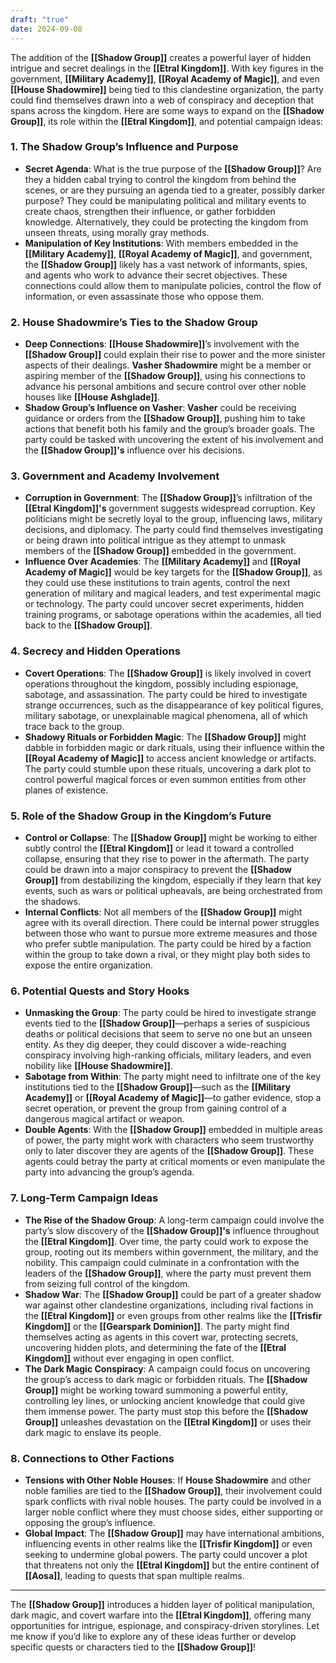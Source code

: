 ```yaml
---
draft: "true"
date: 2024-09-08
---
```

The addition of the **[[Shadow Group]]** creates a powerful layer of hidden intrigue and secret dealings in the **[[Etral Kingdom]]**. With key figures in the government, **[[Military Academy]]**, **[[Royal Academy of Magic]]**, and even **[[House Shadowmire]]** being tied to this clandestine organization, the party could find themselves drawn into a web of conspiracy and deception that spans across the kingdom. Here are some ways to expand on the **[[Shadow Group]]**, its role within the **[[Etral Kingdom]]**, and potential campaign ideas:

### 1. **The Shadow Group’s Influence and Purpose**
   - **Secret Agenda**: What is the true purpose of the **[[Shadow Group]]**? Are they a hidden cabal trying to control the kingdom from behind the scenes, or are they pursuing an agenda tied to a greater, possibly darker purpose? They could be manipulating political and military events to create chaos, strengthen their influence, or gather forbidden knowledge. Alternatively, they could be protecting the kingdom from unseen threats, using morally gray methods.
   - **Manipulation of Key Institutions**: With members embedded in the **[[Military Academy]]**, **[[Royal Academy of Magic]]**, and government, the **[[Shadow Group]]** likely has a vast network of informants, spies, and agents who work to advance their secret objectives. These connections could allow them to manipulate policies, control the flow of information, or even assassinate those who oppose them.

### 2. **House Shadowmire’s Ties to the Shadow Group**
   - **Deep Connections**: **[[House Shadowmire]]**’s involvement with the **[[Shadow Group]]** could explain their rise to power and the more sinister aspects of their dealings. **Vasher Shadowmire** might be a member or aspiring member of the **[[Shadow Group]]**, using his connections to advance his personal ambitions and secure control over other noble houses like **[[House Ashglade]]**.
   - **Shadow Group’s Influence on Vasher**: **Vasher** could be receiving guidance or orders from the **[[Shadow Group]]**, pushing him to take actions that benefit both his family and the group’s broader goals. The party could be tasked with uncovering the extent of his involvement and the **[[Shadow Group]]'s** influence over his decisions.

### 3. **Government and Academy Involvement**
   - **Corruption in Government**: The **[[Shadow Group]]**’s infiltration of the **[[Etral Kingdom]]'s** government suggests widespread corruption. Key politicians might be secretly loyal to the group, influencing laws, military decisions, and diplomacy. The party could find themselves investigating or being drawn into political intrigue as they attempt to unmask members of the **[[Shadow Group]]** embedded in the government.
   - **Influence Over Academies**: The **[[Military Academy]]** and **[[Royal Academy of Magic]]** would be key targets for the **[[Shadow Group]]**, as they could use these institutions to train agents, control the next generation of military and magical leaders, and test experimental magic or technology. The party could uncover secret experiments, hidden training programs, or sabotage operations within the academies, all tied back to the **[[Shadow Group]]**.

### 4. **Secrecy and Hidden Operations**
   - **Covert Operations**: The **[[Shadow Group]]** is likely involved in covert operations throughout the kingdom, possibly including espionage, sabotage, and assassination. The party could be hired to investigate strange occurrences, such as the disappearance of key political figures, military sabotage, or unexplainable magical phenomena, all of which trace back to the group.
   - **Shadowy Rituals or Forbidden Magic**: The **[[Shadow Group]]** might dabble in forbidden magic or dark rituals, using their influence within the **[[Royal Academy of Magic]]** to access ancient knowledge or artifacts. The party could stumble upon these rituals, uncovering a dark plot to control powerful magical forces or even summon entities from other planes of existence.

### 5. **Role of the Shadow Group in the Kingdom’s Future**
   - **Control or Collapse**: The **[[Shadow Group]]** might be working to either subtly control the **[[Etral Kingdom]]** or lead it toward a controlled collapse, ensuring that they rise to power in the aftermath. The party could be drawn into a major conspiracy to prevent the **[[Shadow Group]]** from destabilizing the kingdom, especially if they learn that key events, such as wars or political upheavals, are being orchestrated from the shadows.
   - **Internal Conflicts**: Not all members of the **[[Shadow Group]]** might agree with its overall direction. There could be internal power struggles between those who want to pursue more extreme measures and those who prefer subtle manipulation. The party could be hired by a faction within the group to take down a rival, or they might play both sides to expose the entire organization.

### 6. **Potential Quests and Story Hooks**
   - **Unmasking the Group**: The party could be hired to investigate strange events tied to the **[[Shadow Group]]**—perhaps a series of suspicious deaths or political decisions that seem to serve no one but an unseen entity. As they dig deeper, they could discover a wide-reaching conspiracy involving high-ranking officials, military leaders, and even nobility like **[[House Shadowmire]]**.
   - **Sabotage from Within**: The party might need to infiltrate one of the key institutions tied to the **[[Shadow Group]]**—such as the **[[Military Academy]]** or **[[Royal Academy of Magic]]**—to gather evidence, stop a secret operation, or prevent the group from gaining control of a dangerous magical artifact or weapon.
   - **Double Agents**: With the **[[Shadow Group]]** embedded in multiple areas of power, the party might work with characters who seem trustworthy only to later discover they are agents of the **[[Shadow Group]]**. These agents could betray the party at critical moments or even manipulate the party into advancing the group’s agenda.

### 7. **Long-Term Campaign Ideas**
   - **The Rise of the Shadow Group**: A long-term campaign could involve the party’s slow discovery of the **[[Shadow Group]]'s** influence throughout the **[[Etral Kingdom]]**. Over time, the party could work to expose the group, rooting out its members within government, the military, and the nobility. This campaign could culminate in a confrontation with the leaders of the **[[Shadow Group]]**, where the party must prevent them from seizing full control of the kingdom.
   - **Shadow War**: The **[[Shadow Group]]** could be part of a greater shadow war against other clandestine organizations, including rival factions in the **[[Etral Kingdom]]** or even groups from other realms like the **[[Trisfir Kingdom]]** or the **[[Gearspark Dominion]]**. The party might find themselves acting as agents in this covert war, protecting secrets, uncovering hidden plots, and determining the fate of the **[[Etral Kingdom]]** without ever engaging in open conflict.
   - **The Dark Magic Conspiracy**: A campaign could focus on uncovering the group’s access to dark magic or forbidden rituals. The **[[Shadow Group]]** might be working toward summoning a powerful entity, controlling ley lines, or unlocking ancient knowledge that could give them immense power. The party must stop this before the **[[Shadow Group]]** unleashes devastation on the **[[Etral Kingdom]]** or uses their dark magic to enslave its people.

### 8. **Connections to Other Factions**
   - **Tensions with Other Noble Houses**: If **House Shadowmire** and other noble families are tied to the **[[Shadow Group]]**, their involvement could spark conflicts with rival noble houses. The party could be involved in a larger noble conflict where they must choose sides, either supporting or opposing the group’s influence.
   - **Global Impact**: The **[[Shadow Group]]** may have international ambitions, influencing events in other realms like the **[[Trisfir Kingdom]]** or even seeking to undermine global powers. The party could uncover a plot that threatens not only the **[[Etral Kingdom]]** but the entire continent of **[[Aosa]]**, leading to quests that span multiple realms.

---

The **[[Shadow Group]]** introduces a hidden layer of political manipulation, dark magic, and covert warfare into the **[[Etral Kingdom]]**, offering many opportunities for intrigue, espionage, and conspiracy-driven storylines. Let me know if you’d like to explore any of these ideas further or develop specific quests or characters tied to the **[[Shadow Group]]**!
